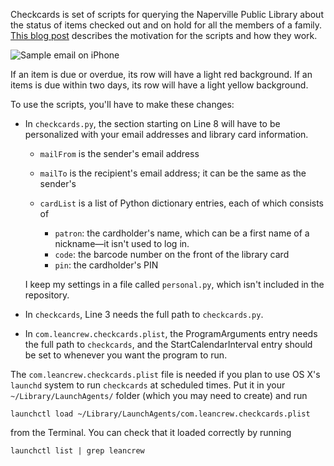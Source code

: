 Checkcards is set of scripts for querying the Naperville Public Library about the status of items checked out and on hold for all the members of a family. [This blog post][1] describes the motivation for the scripts and how they work.

![Sample email on iPhone](http://www.leancrew.com/all-this/images/library-email-iphone.png)

If an item is due or overdue, its row will have a light red background. If an items is due within two days, its row will have a light yellow background.

To use the scripts, you'll have to make these changes:

* In `checkcards.py`, the section starting on Line 8 will have to be personalized with your email addresses and library card information.

    * `mailFrom` is the sender's email address
    * `mailTo` is the recipient's email address; it can be the same as the sender's
    * `cardList` is a list of Python dictionary entries, each of which consists of
    
        * `patron`: the cardholder's name, which can be a first name of a nickname—it isn't used to log in.
        * `code`: the barcode number on the front of the library card
        * `pin`: the cardholder's PIN
    
    I keep my settings in a file called `personal.py`, which isn't included in the repository.
    
* In `checkcards`, Line 3 needs the full path to `checkcards.py`.

* In `com.leancrew.checkcards.plist`, the ProgramArguments entry needs the full path to `checkcards`, and the StartCalendarInterval entry should be set to whenever you want the program to run.

The `com.leancrew.checkcards.plist` file is needed if you plan to use OS X's `launchd` system to run `checkcards` at scheduled times. Put it in your `~/Library/LaunchAgents/` folder (which you may need to create) and run

    launchctl load ~/Library/LaunchAgents/com.leancrew.checkcards.plist

from the Terminal. You can check that it loaded correctly by running

    launchctl list | grep leancrew


[1]: http://www.leancrew.com/all-this/2009/03/library-loan-tracking-again/
